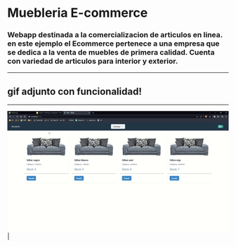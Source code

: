 # Muebleria E-commerce

### Webapp destinada a la comercializacion de articulos en linea. en este ejemplo el Ecommerce pertenece a una empresa que se dedica a la venta de muebles de primera calidad. Cuenta con variedad de articulos para interior y exterior.

---

## gif adjunto con funcionalidad!

---

![image](./src/assets/Vite%20%2B%20React%20-%20Brave%202023-02-21%2014-01-13.gif)
|
